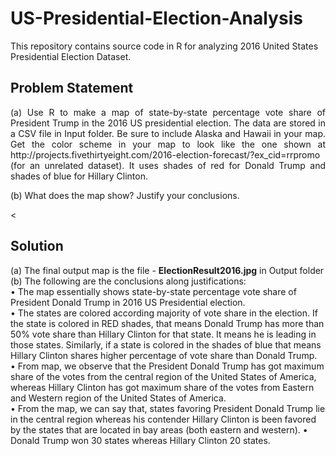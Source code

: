 # US-Presidential-Election-Analysis
This repository contains source code in R for analyzing 2016 United States Presidential Election Dataset.


## Problem Statement
<p align="justify">
(a) Use R to make a map of state-by-state percentage vote share of President Trump in the 2016 US presidential election. The data are stored in a CSV file in Input folder. Be sure to include Alaska and Hawaii in your map. Get the color scheme in your map to look like the one shown at
http://projects.fivethirtyeight.com/2016-election-forecast/?ex_cid=rrpromo
(for an unrelated dataset). It uses shades of red for Donald Trump and shades of blue for Hillary Clinton.  
</p>

(b) What does the map show? Justify your conclusions.

<
## Solution
(a) The final output map is the file - <b>ElectionResult2016.jpg</b> in Output folder  
(b) The following are the conclusions along justifications:  
  •	The map essentially shows state-by-state percentage vote share of President Donald Trump in 2016 US Presidential election.  
  •	The states are colored according majority of vote share in the election. If the state is colored in RED shades, that means     Donald Trump has more than 50% vote share than Hillary Clinton for that state. It means he is leading in those states. 
    Similarly, if a state is colored in the shades of blue that means Hillary Clinton shares higher percentage of vote share       than Donald Trump.  
  •	From map, we observe that the President Donald Trump has got maximum share of the votes from the central region of the         United States of America, whereas Hillary Clinton has got maximum share of the votes from Eastern and Western region of       the United States of America.  
  •	From the map, we can say that, states favoring President Donald Trump lie in the central region whereas his contender         Hillary Clinton is been favored by the states that are located in bay areas (both eastern and western).
  •	Donald Trump won 30 states whereas Hillary Clinton 20 states.   
